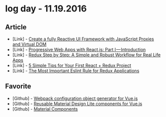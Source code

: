 # log day - 11.19.2016

## Article

- \[Link\] - [Create a fully Reactive UI Framework with JavaScript Proxies and Virtual DOM](https://medium.com/@TheStrazz86/create-a-fully-reactive-ui-framework-with-javascript-proxies-and-virtual-dom-c6fb28253776#.aeupf3fu9)
- \[Link\] - [Progressive Web Apps with React.js: Part I — Introduction](https://medium.com/@addyosmani/progressive-web-apps-with-react-js-part-i-introduction-50679aef2b12#.txwb7ak63)
- \[Link\] - [Redux Step by Step: A Simple and Robust Workflow for Real Life Apps](https://hackernoon.com/redux-step-by-step-a-simple-and-robust-workflow-for-real-life-apps-1fdf7df46092#.a5kkr5mm0)
- \[Link\] - [5 Simple Tips for Your First React + Redux Project](https://blog.preen.ly/5-simple-tips-for-your-first-react-redux-project-10cbb2727b9a#.e0dhrt42j)
- \[Link\] - [The Most Important Eslint Rule for Redux Applications](https://medium.com/@paulwithap/the-most-important-eslint-rule-for-redux-applications-c10f6aeff61d#.2ejp9h30m)


## Favorite

- \[Github\] - [Webpack configuration object generator for Vue.js](https://github.com/xpepermint/vue-webpack)
- \[Github\] - [Reusable Material Design Lite components for Vue.js](https://github.com/posva/vue-mdl)
- \[Github\] - [Material Components](https://github.com/appcomponents/material-components)
